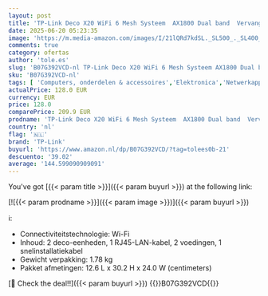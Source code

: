 ```yaml
---
layout: post
title: 'TP-Link Deco X20 WiFi 6 Mesh Systeem  AX1800 Dual band  Vervanging van router en versterker  4×gigabitpoorten  WPA3  tot 370 m² en 150+ apparaten  HomeCare  Installeren via app  2-pack'
date: 2025-06-20 05:23:35
image: 'https://m.media-amazon.com/images/I/21lQRd7kdSL._SL500_._SL400_.jpg'
comments: true
category: ofertas
author: 'tole.es'
slug: 'B07G392VCD-nl TP-Link Deco X20 WiFi 6 Mesh Systeem AX1800 Dual band...'
sku: 'B07G392VCD-nl'
tags: [ 'Computers, onderdelen & accessoires','Elektronica','Netwerkapparaten','WiFi-mesh-systemen','tp-link','🇳🇱', ]
actualPrice: 128.0 EUR
currency: EUR
price: 128.0
comparePrice: 209.9 EUR
prodname: 'TP-Link Deco X20 WiFi 6 Mesh Systeem  AX1800 Dual band  Vervanging van router en versterker  4×gigabitpoorten  WPA3  tot 370 m² en 150+ apparaten  HomeCare  Installeren via app  2-pack'
country: 'nl'
flag: '🇳🇱'
brand: 'TP-Link'
buyurl: 'https://www.amazon.nl/dp/B07G392VCD/?tag=tolees0b-21'
descuento: '39.02'
average: '144.599090909091'
---
```


You've got [{{< param title >}}]({{< param buyurl >}}) at the following link:

[![{{< param prodname >}}]({{< param image >}})]({{< param buyurl >}})

ℹ️:

- Connectiviteitstechnologie: Wi-Fi
- Inhoud: 2 deco-eenheden, 1 RJ45-LAN-kabel, 2 voedingen, 1 snelinstallatiekabel
- Gewicht verpakking: 1.78 kg
- Pakket afmetingen: 12.6 L x 30.2 H x 24.0 W (centimeters)

[🛒 Check the deal!!]({{< param buyurl >}})
{{<world>}}B07G392VCD{{</world>}}
